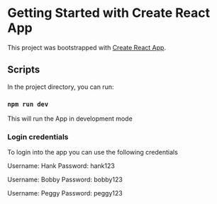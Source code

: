 # Getting Started with Create React App

This project was bootstrapped with [Create React App](https://github.com/facebook/create-react-app).

## Scripts

In the project directory, you can run:

### `npm run dev`

This will run the App in development mode

### Login credentials

To login into the app you can use the following credentials

Username: Hank
Password: hank123

Username: Bobby
Password: bobby123

Username: Peggy
Password: peggy123
